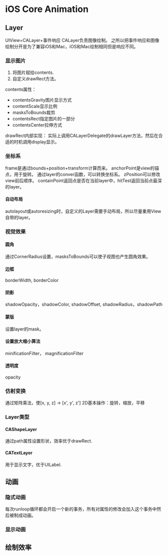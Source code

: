 
# iOS Core Animation

## Layer
UIView=CALayer+事件响应
CALayer负责图像绘制。
之所以把事件响应和图像绘制分开是为了兼容iOS和Mac，iOS和Mac绘制相同但是响应不同。

### 显示图片
1. 将图片赋给contents.
2. 自定义drawRect方法。

contents属性：
* contentsGravity图片显示方式
* contentScale显示比例
* masksToBounds裁剪
* contentsRect指定图片的一部分
* contentsCenter拉伸方式

drawRect内部实现：
实际上调用CALayerDelegate的drawLayer方法，然后在合适的时机调用display显示。

### 坐标系
frame是通过bounds+position+transform计算而来。
anchorPoint是view的锚点，用于旋转。
通过layer的conver函数，可以转换坐标系。
zPosition可以修改view前后顺序。
containPoint返回点是否在当前layer中，hitTest返回当前点最深的layer。

#### 自动布局
autolayout或autoresizing时，自定义的Layer需要手动布局，所以尽量重用View自带的layer。

### 视觉效果
#### 圆角
通过CornerRadius设置，masksToBounds可以使子视图也产生圆角效果。
#### 边框
borderWidth, borderColor
#### 阴影
shadowOpacity，shadowColor, shadowOffset, shadowRadius，shadowPath
#### 蒙版
设置layer的mask。
#### 设置放大缩小算法
minificationFilter， magnificationFilter
#### 透明度
opacity

### 仿射变换
通过矩阵乘法，使[x, y, z] -> [x', y', z']
2D基本操作：旋转，缩放，平移

### Layer类型
#### CAShapeLayer
通过path属性设置形状，效率优于drawRect.

#### CATextLayer
用于显示文字，优于UILabel.

## 动画

### 隐式动画
每次runloop循环都会开启一个新的事务，所有对属性的修改会加入这个事务中然后被制成动画。

### 显示动画

## 绘制效率
